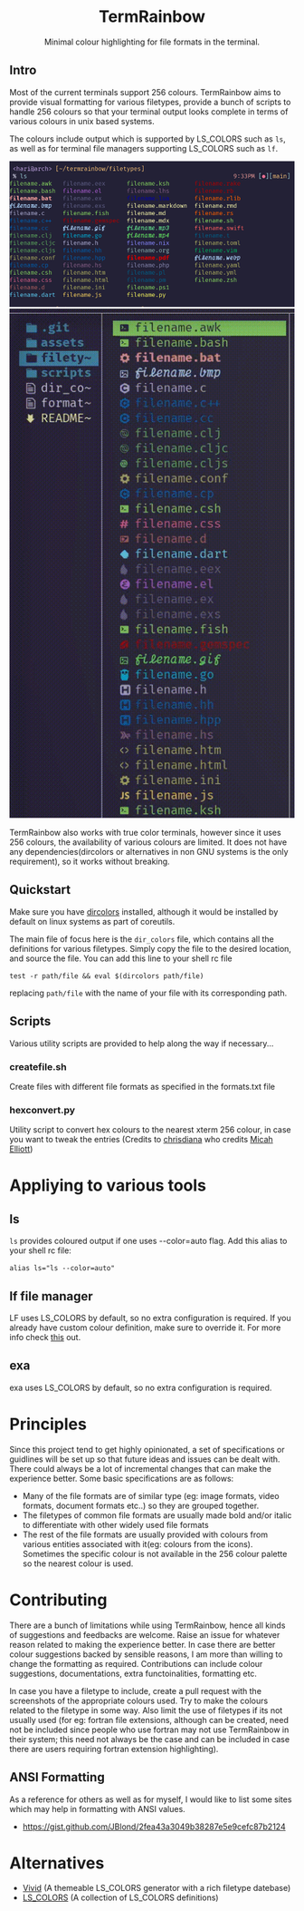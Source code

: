 <div align="center">

# TermRainbow


Minimal colour highlighting for file formats in the terminal. 

</div>

## Intro

Most of the current terminals support 256 colours. TermRainbow aims to provide visual formatting for various filetypes, provide a bunch of scripts to handle 256 colours so that your terminal output looks complete in terms of various colours in unix based systems.


The colours include output which is supported by LS_COLORS such as `ls`, as well as for terminal file managers supporting LS_COLORS such as `lf`.

![ls](assets/ls.png)
![lf](assets/lf.gif)

TermRainbow also works with true color terminals, however since it uses 256 colours, the availability of various colours are limited. It does not have any dependencies(dircolors or alternatives in non GNU systems is the only requirement), so it works without breaking.


## Quickstart

Make sure you have [dircolors](https://man7.org/linux/man-pages/man1/dircolors.1.html) installed, although it would be installed by default on linux systems as part of coreutils.

The main file of focus here is the `dir_colors` file, which contains all the definitions for various filetypes. Simply copy the file to the desired location, and source the file. You can add this line to your shell rc file

```
test -r path/file && eval $(dircolors path/file)
```
replacing `path/file` with the name of your file with its corresponding path.

## Scripts

Various utility scripts are provided to help along the way if necessary...

### createfile.sh

Create files with different file formats as specified in the formats.txt file

### hexconvert.py

Utility script to convert hex colours to the nearest xterm 256 colour, in case you want to tweak the entries
(Credits to [chrisdiana](https://github.com/chrisdiana) who credits [Micah Elliott](http://MicahElliott.com))

# Appliying to various tools

## ls
`ls` provides coloured output if one uses --color=auto flag. Add this alias to your shell rc file:
```
alias ls="ls --color=auto"
```

## lf file manager
LF uses LS_COLORS by default, so no extra configuration is required. If you already have custom colour definition, make sure to override it.
For more info check [this](https://pkg.go.dev/github.com/gokcehan/lf#hdr-Colors) out.

## exa
exa uses LS_COLORS by default, so no extra configuration is required.

# Principles

Since this project tend to get highly opinionated, a set of specifications or guidlines will be set up so that future ideas and issues can be dealt with. There could always be a lot of incremental changes that can make the experience better. Some basic specifications are as follows:

- Many of the file formats are of similar type (eg: image formats, video formats, document formats etc..) so they are grouped together.
- The filetypes of common file formats are usually made bold and/or italic to differentiate with other widely used file formats
- The rest of the file formats are usually provided with colours from various entities associated with it(eg: colours from the icons). Sometimes the specific colour is not available in the 256 colour palette so the nearest colour is used.


# Contributing

There are a bunch of limitations while using TermRainbow, hence all kinds of suggestions and feedbacks are welcome. Raise an issue for whatever reason related to making the experience better.
In case there are better colour suggestions backed by sensible reasons, I am more than willing to change the formatting as required.
Contributions can include colour suggestions, documentations, extra functoinalities, formatting etc.

In case you have a filetype to include, create a pull request with the screenshots of the appropriate colours used. Try to make the colours related to the filetype in some way. Also limit the use of filetypes if its not usually used (for eg: fortran file extensions, although can be created, need not be included since people who use fortran may not use TermRainbow in their system; this need not always be the case and can be included in case there are users requiring fortran extension highlighting). 

## ANSI Formatting

As a reference for others as well as for myself, I would like to list some sites which may help in formatting with ANSI values.

- https://gist.github.com/JBlond/2fea43a3049b38287e5e9cefc87b2124

# Alternatives

- [Vivid](https://github.com/sharkdp/vivid) (A themeable LS_COLORS generator with a rich filetype datebase)
- [LS_COLORS](https://github.com/trapd00r/LS_COLORS) (A collection of LS_COLORS definitions)
